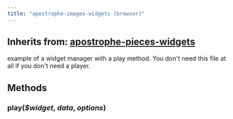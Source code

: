 ```yaml
---
title: "apostrophe-images-widgets (browser)"
---
```

## Inherits from: [apostrophe-pieces-widgets](../apostrophe-pieces-widgets/browser-apostrophe-pieces-widgets.html)
example of a widget manager with a play method.
You don't need this file at all if you
don't need a player.


## Methods
### play(*$widget*, *data*, *options*)

